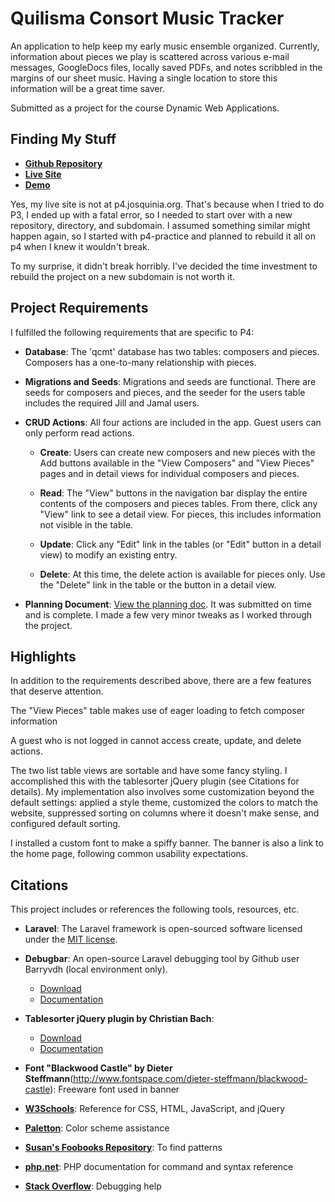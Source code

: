 # Quilisma Consort Music Tracker
An application to help keep my early music ensemble organized. Currently, information about pieces we play is scattered across various e-mail messages, GoogleDocs files, locally saved PDFs, and notes scribbled in the margins of our sheet music. Having a single location to store this information will be a great time saver.

Submitted as a project for the course Dynamic Web Applications.

## Finding My Stuff

* __[Github Repository](https://github.com/ATechWriter/p4-practice)__
* __[Live Site](http://p4-practice.josquinia.org/)__
* __[Demo]()__

Yes, my live site is not at p4.josquinia.org. That's because when I tried to do P3, I ended up with a fatal error, so I needed to start over with a new repository, directory, and subdomain. I assumed something similar might happen again, so I started with p4-practice and planned to rebuild it all on p4 when I knew it wouldn't break.

To my surprise, it didn't break horribly. I've decided the time investment to rebuild the project on a new subdomain is not worth it.

## Project Requirements
I fulfilled the following requirements that are specific to P4:

* __Database__: The 'qcmt' database has two tables: composers and pieces. Composers has a one-to-many relationship with pieces.

* __Migrations and Seeds__: Migrations and seeds are functional. There are seeds for composers and pieces, and the seeder for the users table includes the required Jill and Jamal users.

* __CRUD Actions__: All four actions are included in the app. Guest users can only perform read actions.

  * __Create__: Users can create new composers and new pieces with the Add buttons available in the "View Composers" and "View Pieces" pages and in detail views for individual composers and pieces.

  * __Read__: The "View" buttons in the navigation bar display the entire contents of the composers and pieces tables. From there, click any "View" link to see a detail view. For pieces, this includes information not visible in the table.

  * __Update__: Click any "Edit" link in the tables (or "Edit" button in a detail view) to modify an existing entry.

  * __Delete__: At this time, the delete action is available for pieces only. Use the "Delete" link in the table or the button in a detail view.

* __Planning Document__: [View the planning doc](https://docs.google.com/a/harvard.edu/document/d/1eBd-rmHq3zhbzce4DMGMiPDQfpI8zVB1N6OKRqUis_k/edit?usp=sharing). It was submitted on time and is complete. I made a few very minor tweaks as I worked through the project.

## Highlights

In addition to the requirements described above, there are a few features that deserve attention.

The "View Pieces" table makes use of eager loading to fetch composer information

A guest who is not logged in cannot access create, update, and delete actions.

The two list table views are sortable and have some fancy styling. I accomplished this with the tablesorter jQuery plugin (see Citations for details). My implementation also involves some customization beyond the default settings: applied a style theme, customized the colors to match the website, suppressed sorting on columns where it doesn't make sense, and configured default sorting.

I installed a custom font to make a spiffy banner. The banner is also a link to the home page, following common usability expectations.

## Citations
This project includes or references the following tools, resources, etc.

* __Laravel__: The Laravel framework is open-sourced software licensed under the [MIT license](http://opensource.org/licenses/MIT).

* __Debugbar__: An open-source Laravel debugging tool by Github user Barryvdh (local environment only).
  * [Download](http://jquery.com/download/)
  * [Documentation](http://learn.jquery.com/about-jquery/)

* __Tablesorter jQuery plugin by Christian Bach__:
  * [Download](http://plugins.jquery.com/tablesorter/)
  * [Documentation](https://mottie.github.io/tablesorter/docs/index.html)

* __Font "Blackwood Castle" by Dieter Steffmann__(http://www.fontspace.com/dieter-steffmann/blackwood-castle): Freeware font used in banner

* __[W3Schools](http://www.w3schools.com)__: Reference for CSS, HTML, JavaScript, and jQuery

* __[Paletton](http://paletton.com)__: Color scheme assistance

* __[Susan's Foobooks Repository](https://github.com/susanBuck/foobooks)__: To find patterns

* __[php.net](http://php.net)__: PHP documentation for command and syntax reference

* __[Stack Overflow](http://stackoverflow.com)__: Debugging help
